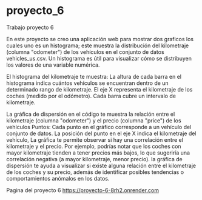 # proyecto_6
Trabajo proyecto 6

En este proyecto se creo una aplicación web para mostrar dos graficos los cuales uno es un histograma; este muestra la distribución del kilometraje (columna "odometer") de los vehículos en el conjunto de datos vehicles_us.csv.
Un histograma es útil para visualizar cómo se distribuyen los valores de una variable numérica.

El histograma del kilometraje te muestra:
La altura de cada barra en el histograma indica cuántos vehículos se encuentran dentro de un determinado rango de kilometraje.
El eje X representa el kilometraje de los coches (medido por el odómetro). Cada barra cubre un intervalo de kilometraje.

La gráfica de dispersión en el código te muestra la relación entre el kilometraje (columna "odometer") y el precio (columna "price") de los vehículos
Puntos: Cada punto en el gráfico corresponde a un vehículo del conjunto de datos. La posición del punto en el eje X indica el kilometraje del vehículo,
La gráfica te permite observar si hay una correlación entre el kilometraje y el precio. Por ejemplo, podrías notar que los coches con mayor kilometraje tienden a tener precios más bajos, lo que sugeriría una correlación negativa (a mayor kilometraje, menor precio).
la gráfica de dispersión te ayuda a visualizar si existe alguna relación entre el kilometraje de los coches y su precio, además de identificar posibles tendencias o comportamientos anómalos en los datos.

Pagina del proyecto 6
https://proyecto-6-8rh2.onrender.com
